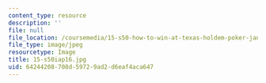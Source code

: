 ```yaml
---
content_type: resource
description: ''
file: null
file_location: /coursemedia/15-s50-how-to-win-at-texas-holdem-poker-january-iap-2016/64244208708d59729ad2d6eaf4aca647_15-s50iap16.jpg
file_type: image/jpeg
resourcetype: Image
title: 15-s50iap16.jpg
uid: 64244208-708d-5972-9ad2-d6eaf4aca647
---
```

